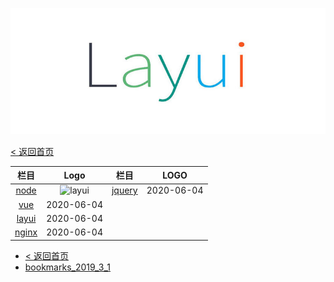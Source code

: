 ![layui](../layui/assets/layui_logo.jpg)



[< 返回首页](/)

| 栏目 |    Logo |栏目 |    LOGO |
| :----: | :----: |:----: |:----: |
| [node](/node/) | ![layui](../layui/assets/layui_logo.png) | [jquery](/jquery/) | 2020-06-04|
| [vue](/vue/) | 2020-06-04|||
| [layui](/layui/) | 2020-06-04|||
| [nginx](/nginx/) | 2020-06-04|||


- [< 返回首页](/)
- [bookmarks_2019_3_1](bookmarks_2019_3_1.md)
